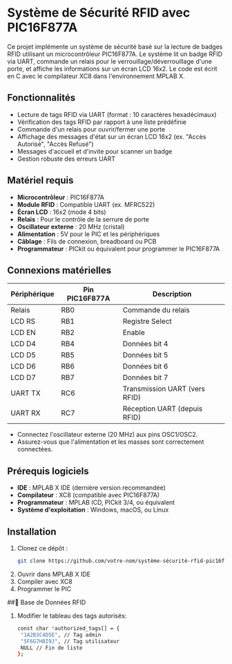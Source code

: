 # Système de Sécurité RFID avec PIC16F877A

Ce projet implémente un système de sécurité basé sur la lecture de badges RFID utilisant un microcontrôleur PIC16F877A. Le système lit un badge RFID via UART, commande un relais pour le verrouillage/déverrouillage d'une porte, et affiche les informations sur un écran LCD 16x2. Le code est écrit en C avec le compilateur XC8 dans l'environnement MPLAB X.

## Fonctionnalités
- Lecture de tags RFID via UART (format : 10 caractères hexadécimaux)
- Vérification des tags RFID par rapport à une liste prédéfinie
- Commande d'un relais pour ouvrir/fermer une porte
- Affichage des messages d'état sur un écran LCD 16x2 (ex. "Accès Autorisé", "Accès Refusé")
- Messages d'accueil et d'invite pour scanner un badge
- Gestion robuste des erreurs UART

## Matériel requis
- **Microcontrôleur** : PIC16F877A
- **Module RFID** : Compatible UART (ex. MFRC522)
- **Écran LCD** : 16x2 (mode 4 bits)
- **Relais** : Pour le contrôle de la serrure de porte
- **Oscillateur externe** : 20 MHz (cristal)
- **Alimentation** : 5V pour le PIC et les périphériques
- **Câblage** : Fils de connexion, breadboard ou PCB
- **Programmateur** : PICkit ou équivalent pour programmer le PIC16F877A

## Connexions matérielles
| Périphérique | Pin PIC16F877A | Description |
|--------------|----------------|-------------|
| Relais       | RB0            | Commande du relais |
| LCD RS       | RB1            | Registre Select |
| LCD EN       | RB2            | Enable |
| LCD D4       | RB4            | Données bit 4 |
| LCD D5       | RB5            | Données bit 5 |
| LCD D6       | RB6            | Données bit 6 |
| LCD D7       | RB7            | Données bit 7 |
| UART TX      | RC6            | Transmission UART (vers RFID) |
| UART RX      | RC7            | Réception UART (depuis RFID) |

- Connectez l'oscillateur externe (20 MHz) aux pins OSC1/OSC2.
- Assurez-vous que l'alimentation et les masses sont correctement connectées.

## Prérequis logiciels
- **IDE** : MPLAB X IDE (dernière version recommandée)
- **Compilateur** : XC8 (compatible avec PIC16F877A)
- **Programmateur** : MPLAB ICD, PICkit 3/4, ou équivalent
- **Système d'exploitation** : Windows, macOS, ou Linux

## Installation
1. Clonez ce dépôt :
   ```bash
   git clone https://github.com/votre-nom/système-sécurité-rfid-pic16f877a.git

1. Ouvrir dans MPLAB X IDE
2. Compiler avec XC8
3. Programmer le PIC

##💾 Base de Données RFID
1. Modifier le tableau des tags autorisés:
   ```bash
   const char *authorized_tags[] = {
    "1A2B3C4D5E", // Tag admin
    "5F6G7H8I9J", // Tag utilisateur
    NULL // Fin de liste
   };

